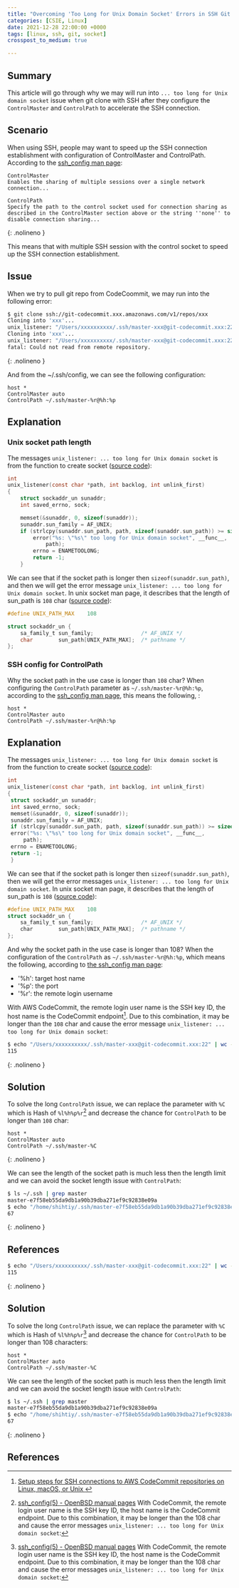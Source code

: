 ```yaml
---
title: "Overcoming 'Too Long for Unix Domain Socket' Errors in SSH Git Cloning"
categories: [CSIE, Linux]
date: 2021-12-28 22:00:00 +0000
tags: [linux, ssh, git, socket]
crosspost_to_medium: true

---
```


## Summary

This article will go through why we may will run into `... too long for Unix domain socket` issue when git clone with SSH after they configure the `ControlMaster` and `ControlPath` to accelerate the SSH connection.

## Scenario

When using SSH, people may want to speed up the SSH connection establishment with configuration of ControlMaster and ControlPath. According to the [ssh_config man page](https://linux.die.net/man/5/ssh_config):

```
ControlMaster
Enables the sharing of multiple sessions over a single network connection...

ControlPath
Specify the path to the control socket used for connection sharing as described in the ControlMaster section above or the string ''none'' to disable connection sharing...
```
{: .nolineno }

This means that with multiple SSH session with the control socket to speed up the SSH connection establishment.

## Issue

When we try to pull git repo from CodeCoommit, we may run into the following error:

```bash
$ git clone ssh://git-codecommit.xxx.amazonaws.com/v1/repos/xxx
Cloning into 'xxx'...
unix_listener: "/Users/xxxxxxxxxx/.ssh/master-xxx@git-codecommit.xxx:22" too long for Unix domain socket
Cloning into 'xxx'...
unix_listener: "/Users/xxxxxxxxxx/.ssh/master-xxx@git-codecommit.xxx:22" too long for Unix domain socket
fatal: Could not read from remote repository.
```
{: .nolineno }

And from the ~/.ssh/config, we can see the following configuration:

```config
host *
ControlMaster auto
ControlPath ~/.ssh/master-%r@%h:%p
```

## Explanation

### Unix socket path length

The messages `unix_listener: ... too long for Unix domain socket` is from the function to create socket ([source code](https://github.com/openssh/openssh-portable/blob/9ada37d36003a77902e90a3214981e417457cf13/misc.c#L1070)):

```c
int
unix_listener(const char *path, int backlog, int unlink_first)
{
	struct sockaddr_un sunaddr;
	int saved_errno, sock;

	memset(&sunaddr, 0, sizeof(sunaddr));
	sunaddr.sun_family = AF_UNIX;
	if (strlcpy(sunaddr.sun_path, path, sizeof(sunaddr.sun_path)) >= sizeof(sunaddr.sun_path)) {
		error("%s: \"%s\" too long for Unix domain socket", __func__,
		    path);
		errno = ENAMETOOLONG;
		return -1;
	}
```

We can see that if the socket path is longer then `sizeof(sunaddr.sun_path)`, and then we will get the error message `unix_listener: ... too long for Unix domain socket`. In unix socket man page, it describes that the length of sun_path is `108` char ([source code](https://linux.die.net/man/7/unix)):

```c
#define UNIX_PATH_MAX    108

struct sockaddr_un {
    sa_family_t sun_family;               /* AF_UNIX */
    char        sun_path[UNIX_PATH_MAX];  /* pathname */
};
```

### SSH config for ControlPath

Why the socket path in the use case is longer than `108` char? When configuring the `ControlPath` parameter as `~/.ssh/master-%r@%h:%p`, according to the [ssh_config man page](https://man.openbsd.org/ssh_config.5), this means the following, :

```
host *
ControlMaster auto
ControlPath ~/.ssh/master-%r@%h:%p
```

## Explanation

The messages `unix_listener: ... too long for Unix domain socket` is from the function to create socket ([source code](https://github.com/openssh/openssh-portable/blob/9ada37d36003a77902e90a3214981e417457cf13/misc.c#L1070)):

```c
int
unix_listener(const char *path, int backlog, int unlink_first)
{
 struct sockaddr_un sunaddr;
 int saved_errno, sock;
 memset(&sunaddr, 0, sizeof(sunaddr));
 sunaddr.sun_family = AF_UNIX;
 if (strlcpy(sunaddr.sun_path, path, sizeof(sunaddr.sun_path)) >= sizeof(sunaddr.sun_path)) {
 error("%s: \"%s\" too long for Unix domain socket", __func__,
     path);
 errno = ENAMETOOLONG;
 return -1;
 }
```

We can see that if the socket path is longer then `sizeof(sunaddr.sun_path)`, then we will get the error messages `unix_listener: ... too long for Unix domain socket`. In unix socket man page, it describes that the length of sun_path is `108` ([source code](https://linux.die.net/man/7/unix)):

```c
#define UNIX_PATH_MAX    108
struct sockaddr_un {
    sa_family_t sun_family;               /* AF_UNIX */
    char        sun_path[UNIX_PATH_MAX];  /* pathname */
};
```

And why the socket path in the use case is longer than 108? When the configuration of the `ControlPath` as `~/.ssh/master-%r@%h:%p`, which means the following, according to [the ssh_config man page](https://man.openbsd.org/ssh_config.5):

- '%h': target host name
- '%p': the port
- '%r': the remote login username

With AWS CodeCommit, the remote login user name is the SSH key ID, the host name is the CodeCommit endpoint[^2]. Due to this combination, it may be longer than the `108` char and cause the error message `unix_listener: ... too long for Unix domain socket`:

```bash
$ echo "/Users/xxxxxxxxxx/.ssh/master-xxx@git-codecommit.xxx:22" | wc -m
115
```
{: .nolineno }

## Solution

To solve the long `ControlPath` issue, we can replace the parameter with `%C` which is Hash of `%l%h%p%r`[^1] and decrease the chance for `ControlPath` to be longer than `108` char:

```config
host *
ControlMaster auto
ControlPath ~/.ssh/master-%C
```
{: .nolineno }

We can see the length of the socket path is much less then the length limit and we can avoid the socket length issue with `ControlPath`:

```bash
$ ls ~/.ssh | grep master
master-e7f58eb55da9db1a90b39dba271ef9c92838e09a
$ echo "/home/shihtiy/.ssh/master-e7f58eb55da9db1a90b39dba271ef9c92838e09a" | wc -m
67
```
{: .nolineno }

## References

[^2]: [Setup steps for SSH connections to AWS CodeCommit repositories on Linux, macOS, or Unix ](https://docs.aws.amazon.com/codecommit/latest/userguide/setting-up-ssh-unixes.html)
[^1]: [ssh_config(5) - OpenBSD manual pages](https://man.openbsd.org/ssh_config.5)
With CodeCommit, the remote login user name is the SSH key ID, the host name is the CodeCommit endpoint. Due to this combination, it may be longer than the 108 char and cause the error messages `unix_listener: ... too long for Unix domain socket`:

```bash
$ echo "/Users/xxxxxxxxxx/.ssh/master-xxx@git-codecommit.xxx:22" | wc -m
115
```
{: .nolineno }

## Solution

To solve the long `ControlPath` issue, we can replace the parameter with `%C` which is Hash of `%l%h%p%r`[^1] and decrease the chance for `ControlPath` to be longer than 108 characters:

```config
host *
ControlMaster auto
ControlPath ~/.ssh/master-%C
```

We can see the length of the socket path is much less then the length limit and we can avoid the socket length issue with `ControlPath`:

```bash
$ ls ~/.ssh | grep master
master-e7f58eb55da9db1a90b39dba271ef9c92838e09a
$ echo "/home/shihtiy/.ssh/master-e7f58eb55da9db1a90b39dba271ef9c92838e09a" | wc -m
67
```
{: .nolineno }

## References

[^2]: [Setup steps for SSH connections to AWS CodeCommit repositories on Linux, macOS, or Unix ](https://docs.aws.amazon.com/codecommit/latest/userguide/setting-up-ssh-unixes.html)
[^1]: https://man.openbsd.org/ssh_config.5
